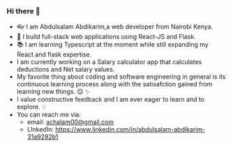 ### Hi there 👋
* 👓 I am Abdulsalam Abdikarim,a web developer from Nairobi Kenya.
* 📐 I build full-stack web applications using React-JS and Flask.
* 📚 I am learning Typescript at the moment while still expanding my React and flask expertise.
* I am currently working on a Salary calculator app that calculates deductions and Net salary values.
* My favorite thing about coding and software engineering in general is its continuous learning process along with the satisafction gained from learning new things. 😌 ✨
* I value constructive feedback and I am ever eager to learn and to explore. 💡
* You can reach me via:
   * email: achalam00@gmail.com
   * LInkedIn: https://www.linkedin.com/in/abdulsalam-abdikarim-31a9292b1
<!--
**abdulsalamabdikarim/abdulsalamabdikarim** is a ✨ _special_ ✨ repository because its `README.md` (this file) appears on your GitHub profile.

Here are some ideas to get you started:

- 🔭 I’m currently working on ...
- 🌱 I’m currently learning ...
- 👯 I’m looking to collaborate on ...
- 🤔 I’m looking for help with ...
- 💬 Ask me about ...
- 📫 How to reach me: ...
- 😄 Pronouns: ...
- ⚡ Fun fact: ...
-->
